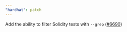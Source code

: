 ```yaml
---
"hardhat": patch
---
```


Add the ability to filter Solidity tests with `--grep` ([#6690](https://github.com/NomicFoundation/hardhat/pull/6690))
